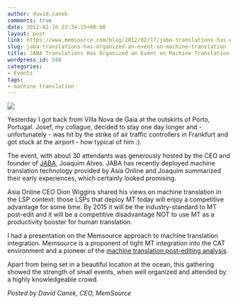 ```yaml
---
author: david.canek
comments: true
date: 2012-02-16 23:34:15+00:00
layout: post
link: https://www.memsource.com/blog/2012/02/17/jaba-translations-has-organized-an-event-on-machine-translation/
slug: jaba-translations-has-organized-an-event-on-machine-translation
title: JABA Translations Has Organized an Event on Machine Translation
wordpress_id: 548
categories:
- Events
tags:
- machine translation
---
```


[![](/wp-content/uploads/2012/02/15022012540-300x225.jpg)](/wp-content/uploads/2012/02/15022012540.jpg)

Yesterday I got back from Villa Nova de Gaia at the outskirts of Porto, Portugal. Josef, my collague, decided to stay one day longer and - unfortunately - was hit by the strike of air traffic controllers in Frankfurt and got stuck at the airport - how typical of him :).

The event, with about 30 attendants was generously hosted by the CEO and founder of [JABA](http://www.jaba-translations.pt/), Joaquim Alves. JABA has recently deployed machine translation technology provided by Asia Online and Joaquim summarized their early experiences, which certainly looked promising.<!-- more -->

Asia Online CEO Dion Wiggins shared his views on machine translation in the LSP context: those LSPs that deploy MT today will enjoy a competitive advantage for some time. By 2015 it will be the industry-standard to MT post-edit and it will be a competitive disadvantage NOT to use MT as a productivity booster for human translation.

I had a presentation on the Memsource approach to machine translation integration. Memsource is a proponent of tight MT integration into the CAT environment and a pioneer of the [machine translation post-editing analysis](http://wiki.memsource.com/wiki/Post-editing_Analysis).

Apart from being set in a beautiful location at the ocean, this gathering showed the strength of small events, when well organized and attended by a highly knowledgeable crowd.

_Posted by David Canek, CEO, MemSource_
